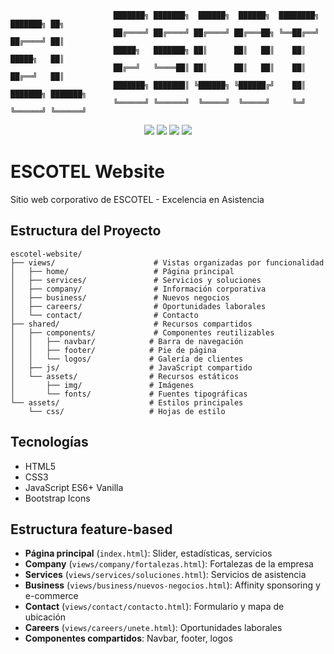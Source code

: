 ```
                       ███████╗ ███████╗  ██████╗  ██████╗  ████████╗ ███████╗ ██╗
                       ██╔════╝ ██╔════╝ ██╔════╝ ██╔═══██╗ ╚══██╔══╝ ██╔════╝ ██║
                       █████╗   ███████╗ ██║      ██║   ██║    ██║    █████╗   ██║
                       ██╔══╝   ╚════██║ ██║      ██║   ██║    ██║    ██╔══╝   ██║
                       ███████╗ ███████║ ╚██████╗ ╚██████╔╝    ██║    ███████╗ ███████╗
                       ╚══════╝ ╚══════╝  ╚═════╝  ╚═════╝     ╚═╝    ╚══════╝ ╚══════╝
```

<p align="center">
  <img src="https://img.shields.io/badge/HTML5-E34F26?logo=html5&logoColor=white&style=for-the-badge" />
  <img src="https://img.shields.io/badge/CSS3-1572B6?logo=css3&logoColor=white&style=for-the-badge" />
  <img src="https://img.shields.io/badge/JavaScript-ES6+-F7DF1E?logo=javascript&logoColor=black&style=for-the-badge" />
  <img src="https://img.shields.io/badge/Bootstrap%20Icons-7952B3?logo=bootstrap&logoColor=white&style=for-the-badge" />
</p>

# ESCOTEL Website

Sitio web corporativo de ESCOTEL - Excelencia en Asistencia

## Estructura del Proyecto

```
escotel-website/
├── views/                      # Vistas organizadas por funcionalidad
│   ├── home/                   # Página principal
│   ├── services/               # Servicios y soluciones
│   ├── company/                # Información corporativa
│   ├── business/               # Nuevos negocios
│   ├── careers/                # Oportunidades laborales
│   └── contact/                # Contacto
├── shared/                     # Recursos compartidos
│   ├── components/             # Componentes reutilizables
│   │   ├── navbar/            # Barra de navegación
│   │   ├── footer/            # Pie de página
│   │   └── logos/             # Galería de clientes
│   ├── js/                    # JavaScript compartido
│   └── assets/                # Recursos estáticos
│       ├── img/               # Imágenes
│       └── fonts/             # Fuentes tipográficas
└── assets/                    # Estilos principales
    └── css/                   # Hojas de estilo
```

## Tecnologías

- HTML5
- CSS3
- JavaScript ES6+ Vanilla
- Bootstrap Icons

## Estructura feature-based

- **Página principal** (`index.html`): Slider, estadísticas, servicios
- **Company** (`views/company/fortalezas.html`): Fortalezas de la empresa
- **Services** (`views/services/soluciones.html`): Servicios de asistencia
- **Business** (`views/business/nuevos-negocios.html`): Affinity sponsoring y e-commerce
- **Contact** (`views/contact/contacto.html`): Formulario y mapa de ubicación
- **Careers** (`views/careers/unete.html`): Oportunidades laborales
- **Componentes compartidos**: Navbar, footer, logos
